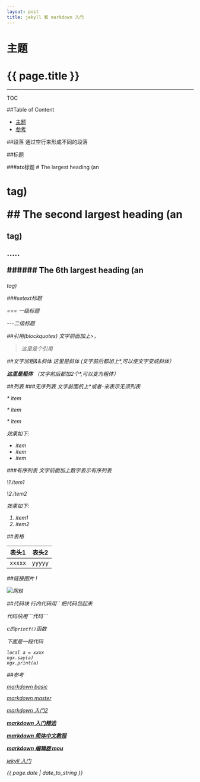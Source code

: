 ```yaml
---
layout: post 
title: jekyll 和 markdown 入门
---
```


主题
======

<h1> {{ page.title }} </h1>

-----

TOC

##Table of Content
* [主题](#主题)
* [参考](#参考)

##段落
通过空行来形成不同的段落

##标题

###atx标题
\# The largest heading (an <h1> tag)

\#\# The second largest heading (an <h2> tag)

.....

\#\#\#\#\#\# The 6th largest heading (an <h6> tag)

###setext标题

\=\=\= 一级标题

\-\-\-二级标题

##引用(blockquotes)
文字前面加上\>，

>这里是个引用

##文字加粗&&斜体
*这里是斜体* (文字前后都加上\*,可以使文字变成斜体）

**这里是粗体** （文字前后都加2个\*,可以变为粗体）

##列表
###无序列表
文字前面机上\*或者\-来表示无须列表

\* item 

\* item

\* item 

效果如下:

* item 
* item
* item 


###有序列表
文字前面加上数字表示有序列表

\1.item1

\2.item2

效果如下:

1. item1
2. item2

##表格

表头1|表头2
-----|------
xxxxx|yyyyy

##链接图片
\![]()

![网球](../image/IMG_1979.JPG)

##代码块
行内代码用\`\` 把代码包起来

代码块用\`\`\`代码\`\`\`

c的`printf()`函数

下面是一段代码

```
local a = xxxx
ngx.say(a)
ngx.print(a)
```

##参考

[*markdown basic*](https://help.github.com/articles/markdown-basics/)

[*markdown master*](https://guides.github.com/features/mastering-markdown/)

[markdown 入门2](http://www.jianshu.com/p/q81RER)

[**markdown 入门精选**](http://ibruce.info/2013/11/26/markdown/)

[**markdown 简体中文教程**](http://wowubuntu.com/markdown/)

[***markdown 编辑器 mou***](http://25.io/mou/)

[jekyll 入门](http://trefoil.github.io/2013/10/05/jekyll.html)

*{{ page.date | date_to_string }}*

